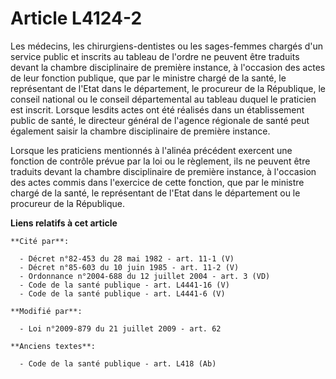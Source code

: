 # Article L4124-2

Les médecins, les chirurgiens-dentistes ou les sages-femmes chargés d'un service public et inscrits au tableau de l'ordre ne
peuvent être traduits devant la chambre disciplinaire de première instance, à l'occasion des actes de leur fonction publique,
que par le ministre chargé de la santé, le représentant de l'Etat dans le département, le procureur de la République, le
conseil national ou le conseil départemental au tableau duquel le praticien est inscrit. Lorsque lesdits actes ont été
réalisés dans un établissement public de santé, le directeur général de l'agence régionale de santé peut également saisir la
chambre disciplinaire de première instance. 

Lorsque les praticiens mentionnés à l'alinéa précédent exercent une fonction de contrôle prévue par la loi ou le règlement,
ils ne peuvent être traduits devant la chambre disciplinaire de première instance, à l'occasion des actes commis dans
l'exercice de cette fonction, que par le ministre chargé de la santé, le représentant de l'Etat dans le département ou le
procureur de la République.

**Liens relatifs à cet article**

	**Cité par**:

	  - Décret n°82-453 du 28 mai 1982 - art. 11-1 (V)
	  - Décret n°85-603 du 10 juin 1985 - art. 11-2 (V)
	  - Ordonnance n°2004-688 du 12 juillet 2004 - art. 3 (VD)
	  - Code de la santé publique - art. L4441-16 (V)
	  - Code de la santé publique - art. L4441-6 (V)

	**Modifié par**:

	  - Loi n°2009-879 du 21 juillet 2009 - art. 62

	**Anciens textes**:

	  - Code de la santé publique - art. L418 (Ab)
